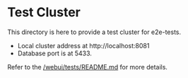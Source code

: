 # Test Cluster

This directory is here to provide a test cluster for e2e-tests.

- Local cluster address at http://localhost:8081
- Database port is at 5433.

Refer to the [/webui/tests/README.md](../README.md) for more details.
